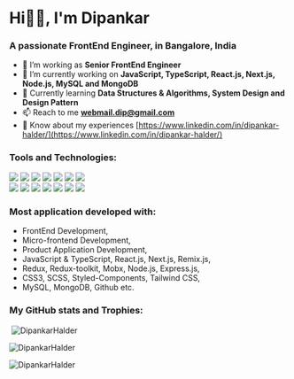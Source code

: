 <h1>Hi👋🏻, I'm Dipankar</h1>
<h3>A passionate FrontEnd Engineer, in Bangalore, India</h3>

- 🔭 I’m working as **Senior FrontEnd Engineer**
- 🔭 I’m currently working on **JavaScript, TypeScript, React.js, Next.js, Node.js, MySQL and MongoDB**
- 🌱 Currently learning **Data Structures & Algorithms, System Design and Design Pattern**
- 📫 Reach to me **[webmail.dip@gmail.com](mailto:webmail.dip@gmail.com)**
- 📄 Know about my experiences [https://www.linkedin.com/in/dipankar-halder/](https://www.linkedin.com/in/dipankar-halder/)


<h3>Tools and Technologies:</h3>

![](https://img.shields.io/badge/JavaScript-informational?style=flat&logo=JAVASCRIPT&logoColor=000000&color=FFFF00)
![](https://img.shields.io/badge/TypeScript-informational?style=flat&logo=TYPESCRIPT&logoColor=white&color=007acc)
![](https://img.shields.io/badge/React-informational?style=flat&logo=REACT&logoColor=ffffff&color=16abed)
![](https://img.shields.io/badge/Next.js-informational?style=flat&logo=next.js&logoColor=white&color=000000)
![](https://img.shields.io/badge/Redux-informational?style=flat&logo=redux&logoColor=white&color=764abc)
![](https://img.shields.io/badge/Node.js-informational?style=flat&logo=node.js&logoColor=white&color=6DA55F)
![](https://img.shields.io/badge/Express.js-informational?style=flat&logo=express&logoColor=white&color=7e7e7e)
<br />
![](https://img.shields.io/badge/Mysql-informational?style=flat&logo=mysql&logoColor=white&color=F29111)
![](https://img.shields.io/badge/MongoDB-informational?style=flat&logo=mongodb&logoColor=white&color=4DB33D)
![](https://img.shields.io/badge/HTML5-informational?style=flat&logo=HTML5&logoColor=white&color=e34c26)
![](https://img.shields.io/badge/CSS3-informational?style=flat&logo=CSS3&logoColor=white&color=0074d9)
![](https://img.shields.io/badge/SASS-informational?style=flat&logo=SASS&logoColor=ffffff&color=c76494)
![](https://img.shields.io/badge/github-informational?style=flat&logo=github&logoColor=white&color=000000)
![](https://img.shields.io/badge/Tailwind-informational?style=flat&logo=Tailwind-CSS&logoColor=white&color=19adb3)


<h3>Most application developed with:</h3>

- FrontEnd Development,
- Micro-frontend Development,
- Product Application Development,
- JavaScript & TypeScript, React.js, Next.js, Remix.js,
- Redux, Redux-toolkit, Mobx, Node.js, Express.js,
- CSS3, SCSS, Styled-Components, Tailwind CSS, 
- MySQL, MongoDB, Github etc.

<h3>My GitHub stats and Trophies:</h3>

<p>&nbsp;<img align="center" src="https://github-readme-stats.vercel.app/api?username=DipankarHalder&show_icons=true&locale=en" alt="DipankarHalder" /></p>

<p><img align="center" src="https://github-readme-streak-stats.herokuapp.com/?user=DipankarHalder&" alt="DipankarHalder" /></p>

<p><img align="center" src="https://github-readme-stats.vercel.app/api/top-langs/?username=DipankarHalder&hide_border=false&include_all_commits=false&count_private=false&layout=compact" alt="DipankarHalder" /></p>
